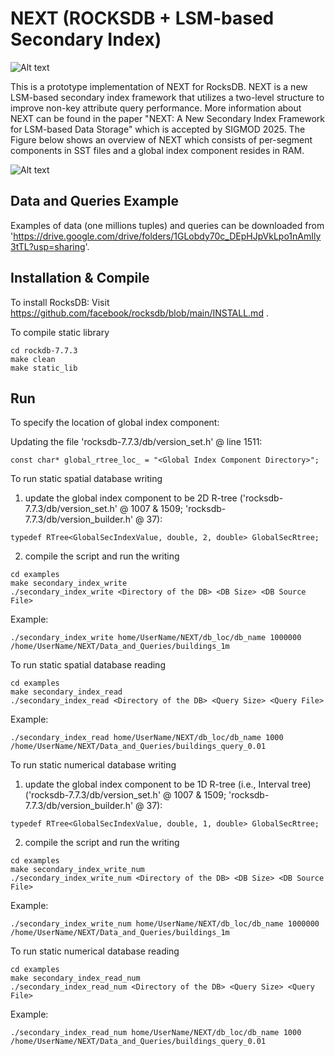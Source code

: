 # NEXT (ROCKSDB + LSM-based Secondary Index) 

![Alt text](/FrontPage.png)

This is a prototype implementation of NEXT for RocksDB. NEXT is a new LSM-based secondary index framework that utilizes a two-level structure to improve non-key attribute query performance. 
More information about NEXT can be found in the paper "NEXT: A New Secondary Index Framework for LSM-based Data Storage" which is accepted by SIGMOD 2025. The Figure below shows an overview of NEXT which consists of per-segment components in SST files and a global index component resides in RAM.

![Alt text](/next_overview.png)

## Data and Queries Example

Examples of data (one millions tuples) and queries can be downloaded from 'https://drive.google.com/drive/folders/1GLobdy70c_DEpHJpVkLpo1nAmIly3tTL?usp=sharing'.

## Installation & Compile

To install RocksDB: Visit https://github.com/facebook/rocksdb/blob/main/INSTALL.md .

To compile static library
```
cd rockdb-7.7.3
make clean
make static_lib
```

## Run

To specify the location of global index component:

Updating the file 'rocksdb-7.7.3/db/version_set.h' @ line 1511:
```
const char* global_rtree_loc_ = "<Global Index Component Directory>";
```

To run static spatial database writing
1) update the global index component to be 2D R-tree ('rocksdb-7.7.3/db/version_set.h' @ 1007 & 1509; 'rocksdb-7.7.3/db/version_builder.h' @ 37):
```
typedef RTree<GlobalSecIndexValue, double, 2, double> GlobalSecRtree;
```
2) compile the script and run the writing
```
cd examples
make secondary_index_write
./secondary_index_write <Directory of the DB> <DB Size> <DB Source File>
```
Example:
```
./secondary_index_write home/UserName/NEXT/db_loc/db_name 1000000 /home/UserName/NEXT/Data_and_Queries/buildings_1m
```

To run static spatial database reading
```
cd examples
make secondary_index_read
./secondary_index_read <Directory of the DB> <Query Size> <Query File>
```
Example:
```
./secondary_index_read home/UserName/NEXT/db_loc/db_name 1000 /home/UserName/NEXT/Data_and_Queries/buildings_query_0.01
```



To run static numerical database writing
1) update the global index component to be 1D R-tree (i.e., Interval tree) ('rocksdb-7.7.3/db/version_set.h' @ 1007 & 1509; 'rocksdb-7.7.3/db/version_builder.h' @ 37):
```
typedef RTree<GlobalSecIndexValue, double, 1, double> GlobalSecRtree;
```
2) compile the script and run the writing
```
cd examples
make secondary_index_write_num
./secondary_index_write_num <Directory of the DB> <DB Size> <DB Source File>
```
Example:
```
./secondary_index_write_num home/UserName/NEXT/db_loc/db_name 1000000 /home/UserName/NEXT/Data_and_Queries/buildings_1m
```

To run static numerical database reading
```
cd examples
make secondary_index_read_num
./secondary_index_read_num <Directory of the DB> <Query Size> <Query File>
```
Example:
```
./secondary_index_read_num home/UserName/NEXT/db_loc/db_name 1000 /home/UserName/NEXT/Data_and_Queries/buildings_query_0.01
```